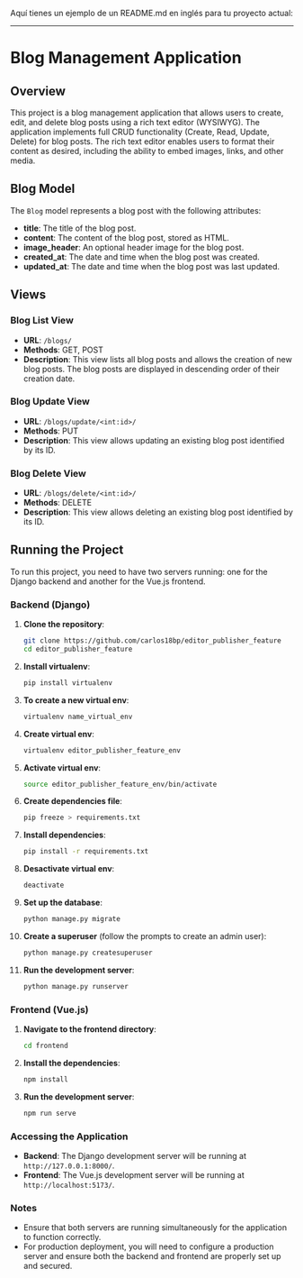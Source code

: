 Aquí tienes un ejemplo de un README.md en inglés para tu proyecto actual:

---

# Blog Management Application

## Overview

This project is a blog management application that allows users to create, edit, and delete blog posts using a rich text editor (WYSIWYG). The application implements full CRUD functionality (Create, Read, Update, Delete) for blog posts. The rich text editor enables users to format their content as desired, including the ability to embed images, links, and other media.

## Blog Model

The `Blog` model represents a blog post with the following attributes:
- **title**: The title of the blog post.
- **content**: The content of the blog post, stored as HTML.
- **image_header**: An optional header image for the blog post.
- **created_at**: The date and time when the blog post was created.
- **updated_at**: The date and time when the blog post was last updated.

## Views

### Blog List View
- **URL**: `/blogs/`
- **Methods**: GET, POST
- **Description**: This view lists all blog posts and allows the creation of new blog posts. The blog posts are displayed in descending order of their creation date.

### Blog Update View
- **URL**: `/blogs/update/<int:id>/`
- **Methods**: PUT
- **Description**: This view allows updating an existing blog post identified by its ID.

### Blog Delete View
- **URL**: `/blogs/delete/<int:id>/`
- **Methods**: DELETE
- **Description**: This view allows deleting an existing blog post identified by its ID.

## Running the Project

To run this project, you need to have two servers running: one for the Django backend and another for the Vue.js frontend.

### Backend (Django)

1. **Clone the repository**:
    ```bash
    git clone https://github.com/carlos18bp/editor_publisher_feature
    cd editor_publisher_feature
    ```

2. **Install virtualenv**:
    ```bash
    pip install virtualenv
    ```

3. **To create a new virtual env**:
    ```bash
    virtualenv name_virtual_env
    ```

4. **Create virtual env**:
    ```bash
    virtualenv editor_publisher_feature_env
    ```

5. **Activate virtual env**:
    ```bash
    source editor_publisher_feature_env/bin/activate
    ```

6. **Create dependencies file**:
    ```bash
    pip freeze > requirements.txt
    ```

7. **Install dependencies**:
    ```bash
    pip install -r requirements.txt
    ```

8. **Desactivate virtual env**:
    ```bash
    deactivate
    ```

9. **Set up the database**:
    ```bash
    python manage.py migrate
    ```

10. **Create a superuser** (follow the prompts to create an admin user):
    ```bash
    python manage.py createsuperuser
    ```

11. **Run the development server**:
    ```bash
    python manage.py runserver
    ```

### Frontend (Vue.js)

1. **Navigate to the frontend directory**:
    ```bash
    cd frontend
    ```

2. **Install the dependencies**:
    ```bash
    npm install
    ```

3. **Run the development server**:
    ```bash
    npm run serve
    ```

### Accessing the Application

- **Backend**: The Django development server will be running at `http://127.0.0.1:8000/`.
- **Frontend**: The Vue.js development server will be running at `http://localhost:5173/`.

### Notes

- Ensure that both servers are running simultaneously for the application to function correctly.
- For production deployment, you will need to configure a production server and ensure both the backend and frontend are properly set up and secured.

